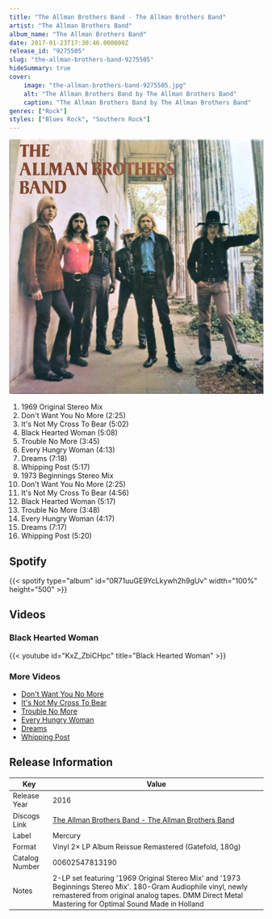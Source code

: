 ```yaml
---
title: "The Allman Brothers Band - The Allman Brothers Band"
artist: "The Allman Brothers Band"
album_name: "The Allman Brothers Band"
date: 2017-01-23T17:30:46.000000Z
release_id: "9275505"
slug: "the-allman-brothers-band-9275505"
hideSummary: true
cover:
    image: "the-allman-brothers-band-9275505.jpg"
    alt: "The Allman Brothers Band by The Allman Brothers Band"
    caption: "The Allman Brothers Band by The Allman Brothers Band"
genres: ["Rock"]
styles: ["Blues Rock", "Southern Rock"]
---
```


![The Allman Brothers Band by The Allman Brothers Band](the-allman-brothers-band-9275505.jpg)

<!-- section break -->

1. 1969 Original Stereo Mix
2. Don't Want You No More (2:25)
3. It's Not My Cross To Bear (5:02)
4. Black Hearted Woman (5:08)
5. Trouble No More (3:45)
6. Every Hungry Woman (4:13)
7. Dreams (7:18)
8. Whipping Post (5:17)
9. 1973 Beginnings Stereo Mix
10. Don't Want You No More (2:25)
11. It's Not My Cross To Bear (4:56)
12. Black Hearted Woman (5:17)
13. Trouble No More (3:48)
14. Every Hungry Woman (4:17)
15. Dreams (7:17)
16. Whipping Post (5:20)

<!-- section break -->


## Spotify
{{< spotify type="album" id="0R71uuGE9YcLkywh2h9gUv" width="100%" height="500" >}}



## Videos
### Black Hearted Woman
{{< youtube id="KxZ_ZbiCHpc" title="Black Hearted Woman" >}}<br>

### More Videos

- [Don't Want You No More](https://www.youtube.com/watch?v=IQGPC2IEOdQ)
- [It's Not My Cross To Bear](https://www.youtube.com/watch?v=-dy1xeuStsc)
- [Trouble No More](https://www.youtube.com/watch?v=EqHSKn7ikwc)
- [Every Hungry Woman](https://www.youtube.com/watch?v=5XK2DDoAWTc)
- [Dreams](https://www.youtube.com/watch?v=ESDqkzZOQCo)
- [Whipping Post](https://www.youtube.com/watch?v=VZSNs6H-HDI)


## Release Information
|  Key           | Value                                                |
| ---------------| ---------------------------------------------------- |
| Release Year   | 2016                                   |
| Discogs Link   | [The Allman Brothers Band - The Allman Brothers Band](https://www.discogs.com/release/9275505-The-Allman-Brothers-Band-The-Allman-Brothers-Band) |
| Label          | Mercury |
| Format         | Vinyl 2× LP Album Reissue Remastered (Gatefold, 180g) |
| Catalog Number | 00602547813190 |
| Notes | 2-LP set featuring '1969 Original Stereo Mix' and '1973 Beginnings Stereo Mix'.  180-Gram Audiophile vinyl, newly remastered from original analog tapes. DMM Direct Metal Mastering for Optimal Sound  Made in Holland |